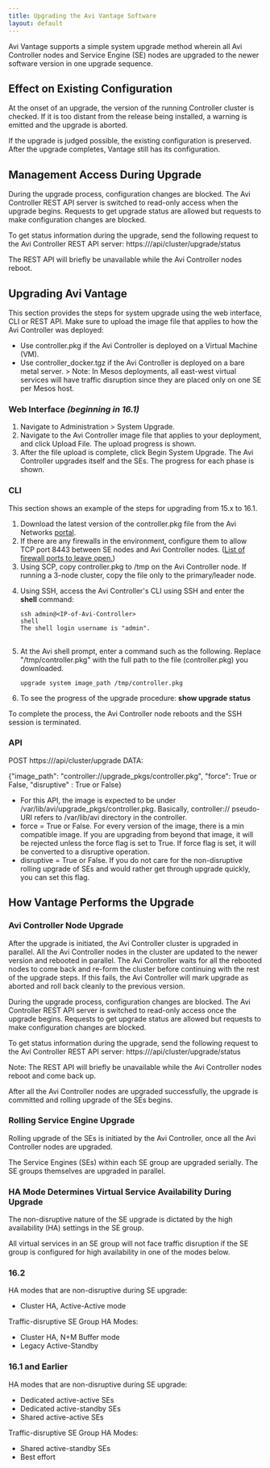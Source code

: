 ```yaml
---
title: Upgrading the Avi Vantage Software
layout: default
---
```

Avi Vantage supports a simple system upgrade method wherein all Avi Controller nodes and Service Engine (SE) nodes are upgraded to the newer software version in one upgrade sequence.

## Effect on Existing Configuration

At the onset of an upgrade, the version of the running Controller cluster is checked. If it is too distant from the release being installed, a warning is emitted and the upgrade is aborted.

If the upgrade is judged possible, the existing configuration is preserved. After the upgrade completes, Vantage still has its configuration.

## Management Access During Upgrade

During the upgrade process, configuration changes are blocked. The Avi Controller REST API server is switched to read-only access when the upgrade begins. Requests to get upgrade status are allowed but requests to make configuration changes are blocked.

To get status information during the upgrade, send the following request to the Avi Controller REST API server: https:///api/cluster/upgrade/status

The REST API will briefly be unavailable while the Avi Controller nodes reboot.

## Upgrading Avi Vantage

This section provides the steps for system upgrade using the web interface, CLI or REST API. Make sure to upload the image file that applies to how the Avi Controller was deployed:

* Use controller.pkg if the Avi Controller is deployed on a Virtual Machine (VM).
* Use controller_docker.tgz if the Avi Controller is deployed on a bare metal server. > Note: In Mesos deployments, all east-west virtual services will have traffic disruption since they are placed only on one SE per Mesos host.
 

### Web Interface *(beginning in 16.1)*

<ol> 
 <li>Navigate to Administration &gt; System Upgrade.</li> 
 <li>Navigate to the Avi Controller image file that applies to your deployment, and click Upload File. The upload progress is shown.</li> 
 <li>After the file upload is complete, click Begin System Upgrade. The Avi Controller upgrades itself and the SEs. The progress for each phase is shown.</li> 
</ol> 

### CLI

This section shows an example of the steps for upgrading from 15.x to 16.1.
<ol> 
 <li>Download the latest version of the controller.pkg file from the Avi Networks <a href="http://avinetworks.com/portal/software">portal</a>.</li> 
 <li>If there are any firewalls in the environment, configure them to allow TCP port 8443 between SE nodes and Avi Controller nodes. (<a href="/docs/16.2/protocol-ports-used-by-avi-vantage-for-management-communication/">List of firewall ports to leave open.</a>)</li> 
 <li>Using SCP, copy controller.pkg to /tmp on the Avi Controller node. If running a 3-node cluster, copy the file only to the primary/leader node.</li> 
</ol> <ol start="4"> 
 <li>Using SSH, access the Avi Controller's CLI using SSH and enter the <strong>shell</strong> command: <pre crayon="false" pre="" class="command-line language-bash" data-user="root" data-host="localhost ~" data-output="2-100"><code>ssh admin@&lt;IP-of-Avi-Controller&gt;
shell
The shell login username is "admin".
</code>
</pre> </li> 
</ol> <ol start="5"> 
 <li>At the Avi shell prompt, enter a command such as the following. Replace "/tmp/controller.pkg" with the full path to the file (controller.pkg) you downloaded. <pre crayon="false" pre="" class="command-line language-bash" data-user="root" data-host="localhost ~" data-output="2-100"><code>upgrade system image_path /tmp/controller.pkg</code></pre> <p> </p></li> 
</ol> <ol start="6"> 
 <li>To see the progress of the upgrade procedure: <strong>show upgrade status</strong></li> 
</ol> 

To complete the process, the Avi Controller node reboots and the SSH session is terminated.

### API

POST https://<controller-ip>/api/cluster/upgrade
DATA:

{"image_path": "controller://upgrade_pkgs/controller.pkg", "force": True or False, "disruptive" : True or False}

* For this API, the image is expected to be under /var/lib/avi/upgrade_pkgs/controller.pkg. Basically, controller:// pseudo-URI refers to /var/lib/avi directory in the controller.
* force = True or False. For every version of the image, there is a min compatible image. If you are upgrading from beyond that image, it will be rejected unless the force flag is set to True. If force flag is set, it will be converted to a disruptive operation.
* disruptive = True or False. If you do not care for the non-disruptive rolling upgrade of SEs and would rather get through upgrade quickly, you can set this flag. 

## How Vantage Performs the Upgrade

### Avi Controller Node Upgrade

After the upgrade is initiated, the Avi Controller cluster is upgraded in parallel. All the Avi Controller nodes in the cluster are updated to the newer version and rebooted in parallel. The Avi Controller waits for all the rebooted nodes to come back and re-form the cluster before continuing with the rest of the upgrade steps. If this fails, the Avi Controller will mark upgrade as aborted and roll back cleanly to the previous version.

During the upgrade process, configuration changes are blocked. The Avi Controller REST API server is switched to read-only access once the upgrade begins. Requests to get upgrade status are allowed but requests to make configuration changes are blocked.

To get status information during the upgrade, send the following request to the Avi Controller REST API server: https:///api/cluster/upgrade/status

Note: The REST API will briefly be unavailable while the Avi Controller nodes reboot and come back up.

After all the Avi Controller nodes are upgraded successfully, the upgrade is committed and rolling upgrade of the SEs begins.

### Rolling Service Engine Upgrade

Rolling upgrade of the SEs is initiated by the Avi Controller, once all the Avi Controller nodes are upgraded.

The Service Engines (SEs) within each SE group are upgraded serially. The SE groups themselves are upgraded in parallel.

### HA Mode Determines Virtual Service Availability During Upgrade

The non-disruptive nature of the SE upgrade is dictated by the high availability (HA) settings in the SE group.

All virtual services in an SE group will not face traffic disruption if the SE group is configured for high availability in one of the modes below.

### 16.2

HA modes that are non-disruptive during SE upgrade:

* Cluster HA, Active-Active mode 

Traffic-disruptive SE Group HA Modes:

* Cluster HA, N+M Buffer mode
* Legacy Active-Standby 

### 16.1 and Earlier

HA modes that are non-disruptive during SE upgrade:

* Dedicated active-active SEs
* Dedicated active-standby SEs
* Shared active-active SEs 

Traffic-disruptive SE Group HA Modes:

* Shared active-standby SEs
* Best effort 